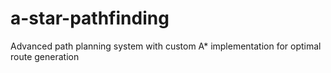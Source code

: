# a-star-pathfinding
Advanced path planning system with custom A* implementation for optimal route generation
